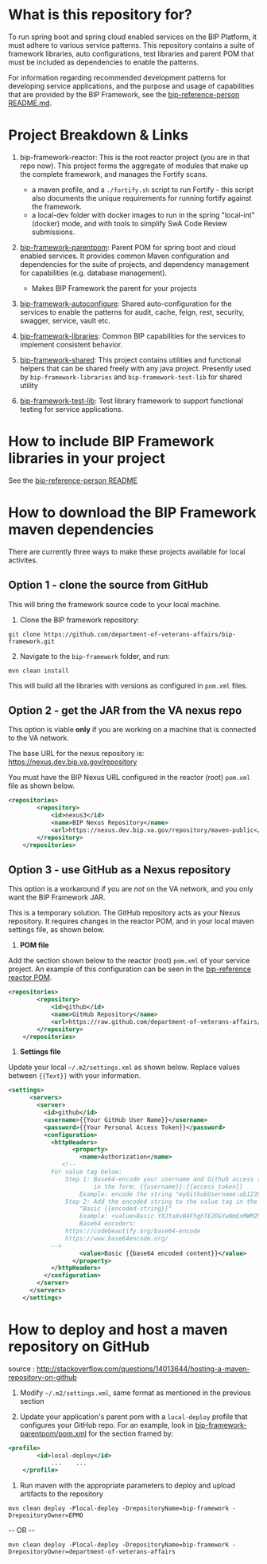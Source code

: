 # What is this repository for?

To run spring boot and spring cloud enabled services on the BIP Platform, it must adhere to various service patterns. This repository contains a suite of framework libraries, auto configurations, test libraries and parent POM that must be included as dependencies to enable the patterns.

For information regarding recommended development patterns for developing service applications, and the purpose and usage of capabilities that are provided by the BIP Framework, see the [bip-reference-person README.md](https://github.com/department-of-veterans-affairs/bip-reference-person).

# Project Breakdown & Links

1. bip-framework-reactor: This is the root reactor project (you are in that repo now). This project forms the aggregate of modules that make up the complete framework, and manages the Fortify scans.
	- a maven profile, and a `./fortify.sh` script to run Fortify - this script also documents the unique requirements for running fortify against the framework.
	- a local-dev folder with docker images to run in the spring "local-int" (docker) mode, and with tools to simplify SwA Code Review submissions.

2. [bip-framework-parentpom](bip-framework-parentpom/README.md): Parent POM for spring boot and cloud enabled services. It provides common Maven configuration and dependencies for the suite of projects, and dependency management for capabilities (e.g. database management).
	- Makes BIP Framework the parent for your projects

3. [bip-framework-autoconfigure](bip-framework-autoconfigure/README.md): Shared auto-configuration for the services to enable the patterns for audit, cache, feign, rest, security, swagger, service, vault etc.

4. [bip-framework-libraries](bip-framework-libraries/README.md): Common BIP capabilities for the services to implement consistent behavior.

5. [bip-framework-shared](bip-framework-shared/README.md): This project contains utilities and functional helpers that can be shared freely with any java project. Presently used by `bip-framework-libraries` and `bip-framework-test-lib` for shared utility

6. [bip-framework-test-lib](bip-framework-test-lib/README.md): Test library framework to support functional testing for service applications.

# How to include BIP Framework libraries in your project

See the [bip-reference-person README](https://github.com/department-of-veterans-affairs/bip-reference-person#how-to-include-the-framework-libraries-in-your-project)

# How to download the BIP Framework maven dependencies

There are currently three ways to make these projects available for local activites.

## Option 1 - clone the source from GitHub

This will bring the framework source code to your local machine.

1. Clone the BIP framework repository:

  `git clone https://github.com/department-of-veterans-affairs/bip-framework.git`

2. Navigate to the `bip-framework` folder, and run:

`mvn clean install`

This will build all the libraries with versions as configured in `pom.xml` files.

## Option 2 - get the JAR from the VA nexus repo

This option is viable **only** if you are working on a machine that is connected to the VA network.

The base URL for the nexus repository is: <https://nexus.dev.bip.va.gov/repository>

You must have the BIP Nexus URL configured in the reactor (root) `pom.xml` file as shown below.

```xml
<repositories>
        <repository>
            <id>nexus3</id>
            <name>BIP Nexus Repository</name>
            <url>https://nexus.dev.bip.va.gov/repository/maven-public</url>
        </repository>
    </repositories>
```

## Option 3 - use GitHub as a Nexus repository

This option is a workaround if you are _not_ on the VA network, and you only want the BIP Framework JAR.

This is a temporary solution. The GitHub repository acts as your Nexus repository. It requires changes in the reactor POM, and in your local maven settings file, as shown below.

1. **POM file**

Add the section shown below to the reactor (root) `pom.xml` of your service project. An example of this configuration can be seen in the [bip-reference reactor POM](https://github.com/department-of-veterans-affairs/bip-reference-person/blob/master/pom.xml).

```xml
<repositories>
        <repository>
            <id>github</id>
            <name>GitHub Repository</name>
            <url>https://raw.github.com/department-of-veterans-affairs/bip-framework/mvn-repo</url>
        </repository>
    </repositories>
```

1. **Settings file**

Update your local `~/.m2/settings.xml` as shown below. Replace values between `{{Text}}` with your information.

```xml
<settings>
      <servers>
        <server>
          <id>github</id>
          <username>{{Your GitHub User Name}}</username>
          <password>{{Your Personal Access Token}}</password>
          <configuration>
            <httpHeaders>
                  <property>
                    <name>Authorization</name>
               <!--
            For value tag below:
                Step 1: Base64-encode your username and Github access token together
                        in the form: {{username}}:{{access_token}}
                    Example: encode the string "myGithubUsername:ab123983245sldfkjsw398r7"
                Step 2: Add the encoded string to the value tag in the form of
                    "Basic {{encoded-string}}"
                    Example: <value>Basic YXJtaXvB4F5ghTE2OGYwNmExMWM2NDdhYjWExZjQ1N2FhNGJiMjE=</value>
                    Base64 encoders:
                https://codebeautify.org/base64-encode
                https://www.base64encode.org/
            -->
                    <value>Basic {{base64 encoded content}}</value>
                  </property>
            </httpHeaders>
          </configuration>
        </server>
      </servers>
    </settings>
```

# How to deploy and host a maven repository on GitHub

source : <http://stackoverflow.com/questions/14013644/hosting-a-maven-repository-on-github>

1. Modify `~/.m2/settings.xml`, same format as mentioned in the previous section

2. Update your application's parent pom with a `local-deploy` profile that configures your GitHub repo. For an example, look in [bip-framework-parentpom/pom.xml](https://github.com/department-of-veterans-affairs/bip-framework/blob/master/bip-framework-parentpom/pom.xml) for the section framed by:

```xml
<profile>
        <id>local-deploy</id>
            ...    ...
    </profile>
```

1. Run maven with the appropriate parameters to deploy and upload artifacts to the repository

`mvn clean deploy -Plocal-deploy -DrepositoryName=bip-framework -DrepositoryOwner=EPMO`

-- OR --

```
mvn clean deploy -Plocal-deploy -DrepositoryName=bip-framework -DrepositoryOwner=department-of-veterans-affairs
```
